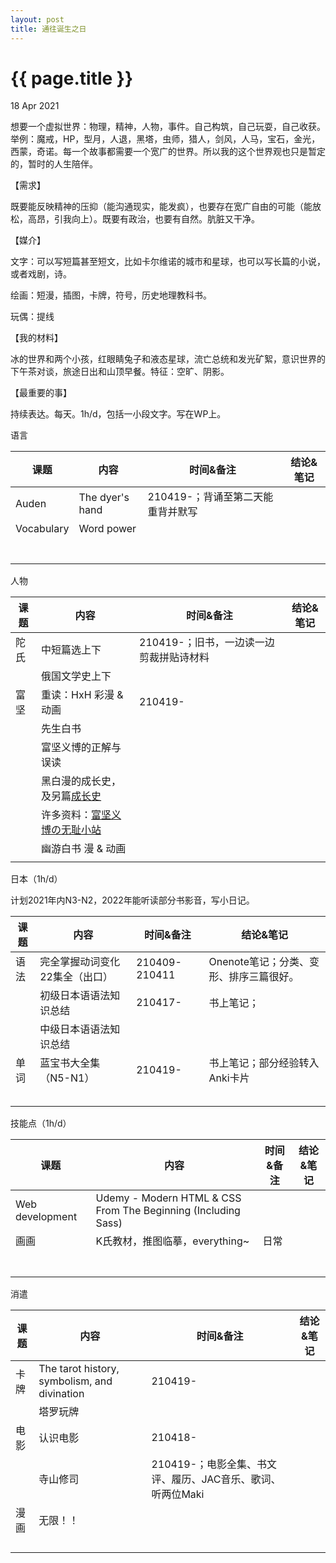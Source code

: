 ```yaml
---
layout: post
title: 通往诞生之日
---
```


{{ page.title }}
================

<p class="meta">18 Apr 2021</p>

想要一个虚拟世界：物理，精神，人物，事件。自己构筑，自己玩耍，自己收获。举例：魔戒，HP，型月，人退，黑塔，虫师，猎人，剑风，人马，宝石，金光，西蒙，奇诺。每一个故事都需要一个宽广的世界。所以我的这个世界观也只是暂定的，暂时的人生陪伴。

【需求】

既要能反映精神的压抑（能沟通现实，能发疯），也要存在宽广自由的可能（能放松，高昂，引我向上）。既要有政治，也要有自然。肮脏又干净。

【媒介】

文字：可以写短篇甚至短文，比如卡尔维诺的城市和星球，也可以写长篇的小说，或者戏剧，诗。

绘画：短漫，插图，卡牌，符号，历史地理教科书。

玩偶：提线

【我的材料】

冰的世界和两个小孩，红眼睛兔子和液态星球，流亡总统和发光矿絮，意识世界的下午茶对谈，旅途日出和山顶早餐。特征：空旷、阴影。

【最重要的事】

持续表达。每天。1h/d，包括一小段文字。写在WP上。



语言

| 课题       | 内容            | 时间&备注                         | 结论&笔记 |
| ---------- | --------------- | --------------------------------- | --------- |
| Auden      | The dyer's hand | 210419-；背诵至第二天能重背并默写 |           |
| Vocabulary | Word power      |                                   |           |
|            |                 |                                   |           |
|            |                 |                                   |           |
|            |                 |                                   |           |
|            |                 |                                   |           |
|            |                 |                                   |           |
|            |                 |                                   |           |
|            |                 |                                   |           |

人物

| 课题 | 内容                                                         | 时间&备注                               | 结论&笔记 |
| ---- | ------------------------------------------------------------ | --------------------------------------- | --------- |
| 陀氏 | 中短篇选上下                                                 | 210419-；旧书，一边读一边剪裁拼贴诗材料 |           |
|      | 俄国文学史上下                                               |                                         |           |
| 富坚 | 重读：HxH 彩漫 & 动画                                        | 210419-                                 |           |
|      | 先生白书                                                     |                                         |           |
|      | 富坚义博的正解与误读                                         |                                         |           |
|      | 黑白漫的成长史，及另篇[成长史](https://book.douban.com/review/7445918/) |                                         |           |
|      | 许多资料：[富坚义博の无耻小站](https://site.douban.com/122878/) |                                         |           |
|      | 幽游白书 漫 & 动画                                           |                                         |           |
|      |                                                              |                                         |           |

日本（1h/d）

计划2021年内N3-N2，2022年能听读部分书影音，写小日记。

| 课题 | 内容                            | 时间&备注     | 结论&笔记                               |
| ---- | ------------------------------- | ------------- | --------------------------------------- |
| 语法 | 完全掌握动词变化 22集全（出口） | 210409-210411 | Onenote笔记；分类、变形、排序三篇很好。 |
|      | 初级日本语语法知识总结          | 210417-       | 书上笔记；                              |
|      | 中级日本语语法知识总结          |               |                                         |
| 单词 | 蓝宝书大全集（N5-N1）           | 210419-       | 书上笔记；部分经验转入Anki卡片          |
|      |                                 |               |                                         |
|      |                                 |               |                                         |
|      |                                 |               |                                         |
|      |                                 |               |                                         |
|      |                                 |               |                                         |

技能点（1h/d）

| 课题            | 内容                                                         | 时间&备注 | 结论&笔记 |
| --------------- | ------------------------------------------------------------ | --------- | --------- |
| Web development | Udemy - Modern HTML & CSS From The Beginning (Including Sass) |           |           |
| 画画            | K氏教材，推图临摹，everything~                               | 日常      |           |
|                 |                                                              |           |           |
|                 |                                                              |           |           |
|                 |                                                              |           |           |
|                 |                                                              |           |           |
|                 |                                                              |           |           |
|                 |                                                              |           |           |
|                 |                                                              |           |           |

消遣

| 课题 | 内容                                         | 时间&备注                                                  | 结论&笔记 |
| ---- | -------------------------------------------- | ---------------------------------------------------------- | --------- |
| 卡牌 | The tarot history, symbolism, and divination | 210419-                                                    |           |
|      | 塔罗玩牌                                     |                                                            |           |
| 电影 | 认识电影                                     | 210418-                                                    |           |
|      | 寺山修司                                     | 210419-；电影全集、书文评、履历、JAC音乐、歌词、听两位Maki |           |
| 漫画 | 无限！！                                     |                                                            |           |
|      |                                              |                                                            |           |
|      |                                              |                                                            |           |
|      |                                              |                                                            |           |
|      |                                              |                                                            |           |

